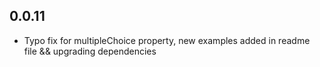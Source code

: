## 0.0.11

*  Typo fix for multipleChoice property, new examples added in readme file && upgrading dependencies
